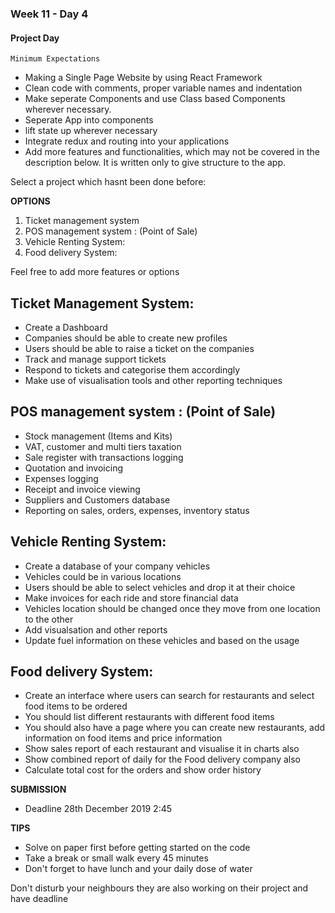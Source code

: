 ### Week 11 - Day 4

#### Project Day

`Minimum Expectations`

- Making a Single Page Website by using React Framework
- Clean code with comments, proper variable names and indentation
- Make seperate Components and use Class based Components wherever necessary. 
- Seperate App into components
- lift state up wherever necessary
- Integrate redux and routing into your applications
- Add more features and functionalities, which may not be covered in the description below. It is written only to give structure to the app.

Select a project which hasnt been done before:

**OPTIONS**

1. Ticket management system
2. POS management system : (Point of Sale) 
3. Vehicle Renting System:
4. Food delivery System:


Feel free to add more features or options


## Ticket Management System: 
- Create a Dashboard 
- Companies should be able to create new profiles 
- Users should be able to raise a ticket on the companies
- Track and manage support tickets
- Respond to tickets and categorise them accordingly
- Make use of visualisation tools and other reporting techniques

## POS management system : (Point of Sale)
- Stock management (Items and Kits)
- VAT, customer and multi tiers taxation
- Sale register with transactions logging
- Quotation and invoicing
- Expenses logging
- Receipt and invoice viewing
- Suppliers and Customers database
- Reporting on sales, orders, expenses, inventory status

## Vehicle Renting System:
- Create a database of your company vehicles
- Vehicles could be in various locations
- Users should be able to select vehicles and drop it at their choice
- Make invoices for each ride and store financial data
- Vehicles location should be changed once they move from one location to the other
- Add visualsation and other reports
- Update fuel information on these vehicles and based on the usage

## Food delivery System:
- Create an interface where users can search for restaurants and select food items to be ordered
- You should list different restaurants with different food items
- You should also have a page where you can create new restaurants, add information on food items and price information
- Show sales report of each restaurant and visualise it in charts also
- Show combined report of daily for the Food delivery company also
- Calculate total cost for the orders and show order history

**SUBMISSION**

- Deadline 28th December 2019 2:45


**TIPS**

- Solve on paper first before getting started on the code
- Take a break or small walk every 45 minutes
- Don't forget to have lunch and your daily dose of water

Don't disturb your neighbours they are also working on their project and have deadline